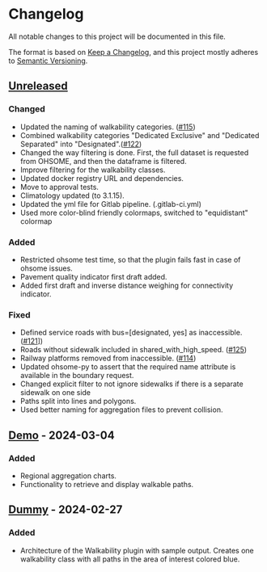 # Changelog

All notable changes to this project will be documented in this file.

The format is based on [Keep a Changelog](https://keepachangelog.com/en/1.0.0/),
and this project mostly adheres to [Semantic Versioning](https://semver.org/spec/v2.0.0.html).

## [Unreleased](https://gitlab.heigit.org/climate-action/plugins/walkability/-/compare/demo...main?from_project_id=840&straight=false)

### Changed
- Updated the naming of walkability categories. ([#115](https://gitlab.heigit.org/climate-action/plugins/walkability/-/issues/115))
- Combined walkability categories "Dedicated Exclusive" and "Dedicated Separated" into "Designated".([#122](https://gitlab.heigit.org/climate-action/plugins/walkability/-/issues/122))
- Changed the way filtering is done. First, the full dataset is requested from OHSOME, and then the dataframe is filtered.
- Improve filtering for the walkability classes.
- Updated docker registry URL and dependencies.
- Move to approval tests.
- Climatology updated (to 3.1.15).
- Updated the yml file for Gitlab pipeline. (.gitlab-ci.yml)
- Used more color-blind friendly colormaps, switched to "equidistant" colormap

### Added
- Restricted ohsome test time, so that the plugin fails fast in case of ohsome issues.
- Pavement quality indicator first draft added.
- Added first draft and inverse distance weighing for connectivity indicator.

### Fixed
- Defined service roads with bus=[designated, yes] as inaccessible. ([#121](https://gitlab.heigit.org/climate-action/plugins/walkability/-/issues/121)])
- Roads without sidewalk included in shared_with_high_speed. ([#125](https://gitlab.heigit.org/climate-action/plugins/walkability/-/issues/125))
- Railway platforms removed from inaccessible. ([#114](https://gitlab.heigit.org/climate-action/plugins/walkability/-/issues/114))
- Updated ohsome-py to assert that the required name attribute is available in the boundary request.
- Changed explicit filter to not ignore sidewalks if there is a separate sidewalk on one side
- Paths split into lines and polygons.
- Used better naming for aggregation files to prevent collision.

## [Demo](https://gitlab.heigit.org/climate-action/plugins/walkability/-/releases) - 2024-03-04

### Added
- Regional aggregation charts.
- Functionality to retrieve and display walkable paths.

## [Dummy](https://gitlab.heigit.org/climate-action/plugins/walkability/-/releases) - 2024-02-27

### Added
- Architecture of the Walkability plugin with sample output. Creates one walkability class with all paths in the area of interest colored blue.
